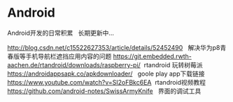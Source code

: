 # Android
Android开发的日常积累   长期更新中...

http://blog.csdn.net/c15522627353/article/details/52452490   解决华为p8青春版等手机导航栏遮挡应用内容的问题
https://git.embedded.rwth-aachen.de/rtandroid/downloads/raspberry-pi/  rtandroid 玩转树莓派
https://androidappsapk.co/apkdownloader/   goole play app下载链接
https://www.youtube.com/watch?v=SI2oFBkc6EA  rtandroid视频教程
https://github.com/android-notes/SwissArmyKnife   界面的调试工具
